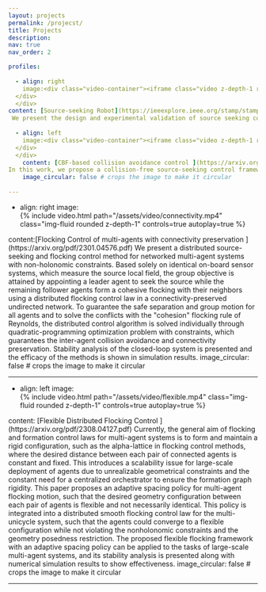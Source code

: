 ```yaml
---
layout: projects
permalink: /projecst/
title: Projects
description: 
nav: true
nav_order: 2

profiles:
 
  - align: right
    image:<div class="video-container"><iframe class="video z-depth-1 rounded" src="https://www.youtube.com/watch?v=RVys5ZxKzEc" title="YouTube video player" frameborder="0" allow="accelerometer; autoplay; clipboard-write; encrypted-media; gyroscope; picture-in-picture" allowfullscreen></iframe></div>
  </div>
  </div>
content: [Source-seeking Robot](https://ieeexplore.ieee.org/stamp/stamp.jsp?tp=&arnumber=9458274&tag=1)
 We present the design and experimental validation of source seeking control algorithms for a unicycle mobile robot that is equipped with novel 3D-printed flexible graphene-based piezoresistive airflow sensors. Based solely on a local gradient measurement from the airflow sensors, we propose and analyze a projected gradient ascent algorithm to solve the source seeking problem. In the case of partial sensor failure, we propose a combination of Extremum-Seeking Control with our projected gradient ascent algorithm. For both control laws, we prove the asymptotic convergence of the robot to the source. Numerical simulations were performed to validate the algorithms and experimental validations are presented to demonstrate the efficacy of the proposed methods.
 
  - align: left
    image:<div class="video-container"><iframe class="video z-depth-1 rounded" src="https://www.youtube.com/watch?v=D5zXVeOPy30" title="YouTube video player" frameborder="0" allow="accelerometer; autoplay; clipboard-write; encrypted-media; gyroscope; picture-in-picture" allowfullscreen></iframe></div>
  </div>
  </div>
    content: [CBF-based collision avoidance control ](https://arxiv.org/pdf/2212.07203.pdf)
In this work, we propose a collision-free source-seeking control framework for unicycle robots traversing an unknown cluttered environment. In this framework, obstacle avoidance is guided by the control barrier functions (CBF) embedded in quadratic programming and the source seeking control relies solely on the use of on-board sensors that measure the signal strength of the source. To tackle the mixed relative degree of the CBF, we proposed three different CBFs, namely the zeroing control barrier functions (ZCBF), exponential control barrier functions (ECBF), and reciprocal control barrier functions (RCBF)  that can directly be integrated with our recent gradient-ascent source-seeking control law. We provide rigorous analysis of the three different methods and show the efficacy of the approaches in simulations using Matlab, as well as, using a realistic dynamic environment with moving obstacles in Gazebo/ROS. 
    image_circular: false # crops the image to make it circular
   
---
```


  - align: right
    image:<div class="row mt-2">
    <div class="col-sm mt-2 mt-md-0">
        {% include video.html path="/assets/video/connectivity.mp4" class="img-fluid rounded z-depth-1" controls=true autoplay=true %}
    </div>
</div>
    content:[Flocking Control of multi-agents with connectivity preservation ](https://arxiv.org/pdf/2301.04576.pdf)
  We present a distributed source-seeking and flocking control method for networked multi-agent systems with non-holonomic constraints. Based solely on identical on-board sensor systems, which measure the source local field, the group objective is attained by appointing a leader agent to seek the source while the remaining follower agents form a cohesive flocking with their neighbors using a distributed flocking control law in a connectivity-preserved undirected network. To guarantee the safe separation and group motion for all agents and to solve the conflicts with the "cohesion" flocking rule of Reynolds, the distributed control algorithm is solved individually through quadratic-programming optimization problem with constraints, which guarantees the inter-agent collision avoidance and connectivity preservation. Stability analysis of the closed-loop system is presented and the efficacy of the methods is shown in simulation results. 
    image_circular: false # crops the image to make it circular
 
---

  - align: left
    image:<div class="row mt-2">
    <div class="col-sm mt-2 mt-md-0">
        {% include video.html path="/assets/video/flexible.mp4" class="img-fluid rounded z-depth-1" controls=true autoplay=true %}
    </div>
</div>
    content: [Flexible Distributed Flocking Control ](https://arxiv.org/pdf/2308.04127.pdf)
 Currently, the general aim of flocking and formation control laws for multi-agent systems is to form and maintain a rigid configuration, such as the alpha-lattice in flocking control methods, where the desired distance between each pair of connected agents is constant and fixed. This introduces a scalability issue for large-scale deployment of agents due to unrealizable geometrical constraints and the constant need for a centralized orchestrator to ensure the formation graph rigidity. This paper proposes an adaptive spacing policy for multi-agent flocking motion, such that the desired geometry configuration between each pair of agents is flexible and not necessarily identical. This policy is integrated into a distributed smooth flocking control law for the multi-unicycle system, such that the agents could converge to a flexible configuration while not violating the nonholonomic constraints and the geometry posedness restriction. The proposed flexible flocking framework with an adaptive spacing policy can be applied to the tasks of large-scale multi-agent systems, and its stability analysis is presented along with numerical simulation results to show effectiveness. 
    image_circular: false # crops the image to make it circular
 
---

 

